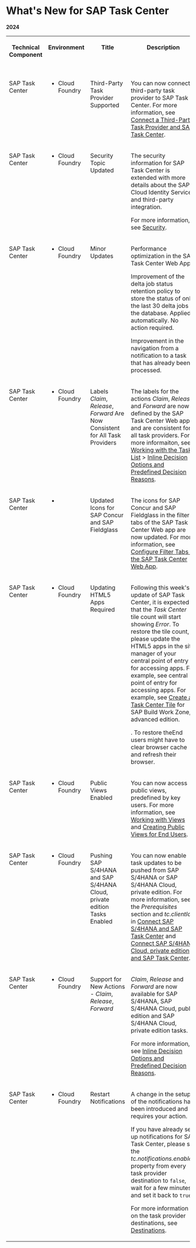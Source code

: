 <!-- loio1bcdd459f84d4323a27581226d1d210e -->

# What's New for SAP Task Center





**2024**


<table>
<tr>
<th valign="top">

Technical Component

</th>
<th valign="top">

Environment

</th>
<th valign="top">

Title

</th>
<th valign="top">

Description

</th>
<th valign="top">

Action

</th>
<th valign="top">

Lifecycle

</th>
<th valign="top">

Type

</th>
<th valign="top">

Line of Business

</th>
<th valign="top">

Modular Business Process

</th>
<th valign="top">

Product

</th>
<th valign="top">

Latest Revision

</th>
<th valign="top">

Available as of

</th>
</tr>
<tr>
<td valign="top">

SAP Task Center 

</td>
<td valign="top">

-   Cloud Foundry



</td>
<td valign="top">

Third-Party Task Provider Supported

</td>
<td valign="top">

You can now connect a third-party task provider to SAP Task Center. For more information, see [Connect a Third-Party Task Provider and SAP Task Center](../40-administration/connect-a-third-party-task-provider-and-sap-task-center-c6362b6.md).

</td>
<td valign="top">

Info only

</td>
<td valign="top">



</td>
<td valign="top">

Announcement

</td>
<td valign="top">

Technology

</td>
<td valign="top">

Not applicable

</td>
<td valign="top">

 

</td>
<td valign="top">

2024-06-05

</td>
<td valign="top">

2024-06-05

</td>
</tr>
<tr>
<td valign="top">

SAP Task Center 

</td>
<td valign="top">

-   Cloud Foundry



</td>
<td valign="top">

Security Topic Updated

</td>
<td valign="top">

The security information for SAP Task Center is extended with more details about the SAP Cloud Identity Services and third-party integration.

For more information, see [Security](../60-security/security-2ab2142.md).

</td>
<td valign="top">

Info only

</td>
<td valign="top">



</td>
<td valign="top">

Announcement

</td>
<td valign="top">

Technology

</td>
<td valign="top">

Not applicable

</td>
<td valign="top">

 

</td>
<td valign="top">

2024-06-05

</td>
<td valign="top">

2024-06-05

</td>
</tr>
<tr>
<td valign="top">

SAP Task Center 

</td>
<td valign="top">

-   Cloud Foundry



</td>
<td valign="top">

Minor Updates

</td>
<td valign="top">

Performance optimization in the SAP Task Center Web App.

Improvement of the delta job status retention policy to store the status of only the last 30 delta jobs in the database. Applied automatically. No action required.

Improvement in the navigation from a notification to a task that has already been processed.

</td>
<td valign="top">

Info only

</td>
<td valign="top">



</td>
<td valign="top">



</td>
<td valign="top">

Technology

</td>
<td valign="top">

Not applicable

</td>
<td valign="top">

 

</td>
<td valign="top">

2024-05-28

</td>
<td valign="top">

2024-05-28

</td>
</tr>
<tr>
<td valign="top">

SAP Task Center 

</td>
<td valign="top">

-   Cloud Foundry



</td>
<td valign="top">

Labels *Claim*, *Release*, *Forward* Are Now Consistent for All Task Providers

</td>
<td valign="top">

The labels for the actions *Claim*, *Release*, and *Forward* are now defined by the SAP Task Center Web app and are consistent for all task providers. For more informaiton, see [Working with the Task List](../70-using-the-web-app/working-with-the-task-list-fe4a8b3.md) \> [Inline Decision Options and Predefined Decision Reasons](https://help.sap.com/docs/task-center/sap-task-center/working-with-task-list?version=Cloud#inline-decision-options-and-predefined-decision-reasons).

</td>
<td valign="top">

Info only

</td>
<td valign="top">



</td>
<td valign="top">



</td>
<td valign="top">

Technology

</td>
<td valign="top">

Not applicable

</td>
<td valign="top">

 

</td>
<td valign="top">

2024-05-14

</td>
<td valign="top">

2024-05-14

</td>
</tr>
<tr>
<td valign="top">

SAP Task Center 

</td>
<td valign="top">

-   


</td>
<td valign="top">

Updated Icons for SAP Concur and SAP Fieldglass 

</td>
<td valign="top">

The icons for SAP Concur and SAP Fieldglass in the filter tabs of the SAP Task Center Web app are now updated. For more information, see [Configure Filter Tabs in the SAP Task Center Web App](../40-administration/configure-filter-tabs-in-the-sap-task-center-web-app-53157da.md).

</td>
<td valign="top">

Info only

</td>
<td valign="top">



</td>
<td valign="top">



</td>
<td valign="top">

Technology

</td>
<td valign="top">

Not applicable

</td>
<td valign="top">

 

</td>
<td valign="top">

2024-05-14

</td>
<td valign="top">

2024-05-14

</td>
</tr>
<tr>
<td valign="top">

SAP Task Center 

</td>
<td valign="top">

-   Cloud Foundry



</td>
<td valign="top">

Updating HTML5 Apps Required

</td>
<td valign="top">

Following this week's update of SAP Task Center, it is expected that the *Task Center* tile count will start showing *Error*. To restore the tile count, please update the HTML5 apps in the site manager of your central point of entry for accessing apps. For example, see central point of entry for accessing apps. For example, see [Create a Task Center Tile](https://help.sap.com/docs/build-work-zone-advanced-edition/sap-build-work-zone-advanced-edition/create-task-center-tile) for SAP Build Work Zone, advanced edition.

. To restore theЕnd users might have to clear browser cache and refresh their browser.

</td>
<td valign="top">

Required

</td>
<td valign="top">



</td>
<td valign="top">

New

</td>
<td valign="top">

Technology

</td>
<td valign="top">

Not applicable

</td>
<td valign="top">

 

</td>
<td valign="top">

2024-04-19

</td>
<td valign="top">

2024-04-19

</td>
</tr>
<tr>
<td valign="top">

SAP Task Center 

</td>
<td valign="top">

-   Cloud Foundry



</td>
<td valign="top">

Public Views Enabled

</td>
<td valign="top">

You can now access public views, predefined by key users. For more information, see [Working with Views](../70-using-the-web-app/working-with-views-b446cc8.md) and [Creating Public Views for End Users](../40-administration/creating-public-views-for-end-users-4c2c2af.md).

</td>
<td valign="top">

Info only

</td>
<td valign="top">



</td>
<td valign="top">

New

</td>
<td valign="top">

Technology

</td>
<td valign="top">

Not applicable

</td>
<td valign="top">

 

</td>
<td valign="top">

2024-04-19

</td>
<td valign="top">

2024-04-19

</td>
</tr>
<tr>
<td valign="top">

SAP Task Center 

</td>
<td valign="top">

-   Cloud Foundry



</td>
<td valign="top">

Pushing SAP S/4HANA and SAP S/4HANA Cloud, private edition Tasks Enabled

</td>
<td valign="top">

You can now enable task updates to be pushed from SAP S/4HANA or SAP S/4HANA Cloud, private edition. For more information, see the *Prerequisites* section and *tc.clientId* in [Connect SAP S/4HANA and SAP Task Center](../40-administration/connect-sap-s-4hana-and-sap-task-center-143af9b.md) and [Connect SAP S/4HANA Cloud, private edition and SAP Task Center](../40-administration/connect-sap-s-4hana-cloud-private-edition-and-sap-task-center-50ce133.md).

</td>
<td valign="top">

Info only

</td>
<td valign="top">



</td>
<td valign="top">

New

</td>
<td valign="top">

Technology

</td>
<td valign="top">

Not applicable

</td>
<td valign="top">

 

</td>
<td valign="top">

2024-03-20

</td>
<td valign="top">

2024-03-20

</td>
</tr>
<tr>
<td valign="top">

SAP Task Center 

</td>
<td valign="top">

-   Cloud Foundry



</td>
<td valign="top">

Support for New Actions - *Claim*, *Release*, *Forward* 

</td>
<td valign="top">

*Claim*, *Release* and *Forward* are now available for SAP S/4HANA, SAP S/4HANA Cloud, public edition and SAP S/4HANA Cloud, private edition tasks.

For more information, see [Inline Decision Options and Predefined Decision Reasons](https://help.sap.com/docs/task-center/sap-task-center/working-with-task-list?version=Cloud#inline-decision-options-and-predefined-decision-reasons).

</td>
<td valign="top">

Info only

</td>
<td valign="top">



</td>
<td valign="top">

New

</td>
<td valign="top">

Technology

</td>
<td valign="top">

Not applicable

</td>
<td valign="top">

 

</td>
<td valign="top">

2024-02-05

</td>
<td valign="top">

2024-02-05

</td>
</tr>
<tr>
<td valign="top">

SAP Task Center 

</td>
<td valign="top">

-   Cloud Foundry



</td>
<td valign="top">

Restart Notifications

</td>
<td valign="top">

A change in the setup of the notifications has been introduced and requires your action.

If you have already set up notifications for SAP Task Center, please set the *tc.notifications.enabled* property from every task provider destination to `false`, wait for a few minutes and set it back to `true`.

For more information on the task provider destinations, see [Destinations](../40-administration/destinations-3470733.md).

</td>
<td valign="top">

Required

</td>
<td valign="top">



</td>
<td valign="top">

Changed

</td>
<td valign="top">

Technology

</td>
<td valign="top">

Not applicable

</td>
<td valign="top">

 

</td>
<td valign="top">

2024-01-08

</td>
<td valign="top">

2024-01-08

</td>
</tr>
</table>

